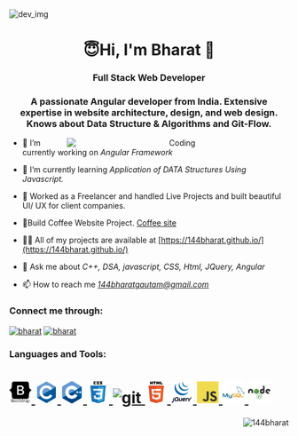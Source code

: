 <img align='center' src='https://camo.githubusercontent.com/d0179193dd9d1ded63f03b52c0334ac03417c7c73d6e6bb5c6fb3fa6cca736bd/68747470733a2f2f63646e2e6472696262626c652e636f6d2f75736572732f32343731312f73637265656e73686f74732f333838363030322f66616c636f6e5f70657273697374656e745f636f6e6e656374696f6e5f32782e676966' alt='dev_img' width='100%' height="400px" />
<h1 align="center"> 😇Hi, I'm Bharat 👋</h1>
<h3 align="center">Full Stack Web Developer</h3>
<h3 align="center">A passionate Angular developer from India. Extensive expertise in website architecture, design, and web design. Knows about Data Structure & Algorithms and Git-Flow.</h3>
<img align="right" alt="Coding" width="400" style="text-align:center" src="https://camo.githubusercontent.com/6a4048d3cd4d8700f657d0e224f5dcd08ada48b8f2747c656b1f44ed9dae8007/68747470733a2f2f6861636b2e636f64696e67626c6f636b732e636f6d2f5f6e7578742f696d672f6d61696e6769662e313634363032312e676966">








- 🔭 I’m currently working on *Angular Framework*

- 🌱 I’m currently learning *Application of DATA Structures Using Javascript.*

- 👯 Worked as a Freelancer and handled  Live Projects and built beautiful UI/ UX for client companies.

- 🤝Build Coffee Website Project. [Coffee site](https://coffeeapp144.netlify.app/)

- 👨‍💻 All of my projects are available at [https://144bharat.github.io/](https://144bharat.github.io/)

- 💬 Ask me about *C++, DSA, javascript, CSS, Html, JQuery, Angular*

- 📫 How to reach me *144bharatgautam@gmail.com*

<h3 align="left">Connect me through:</h3>
<p align="left">
<a href="https://linkedin.com/in/144bharat" target="blank"><img align="center" src="https://raw.githubusercontent.com/rahuldkjain/github-profile-readme-generator/master/src/images/icons/Social/linked-in-alt.svg" alt="bharat" height="30" width="40" /></a>
<a href="https://instagram.com/bharat_4264" target="blank"><img align="center" src="https://raw.githubusercontent.com/rahuldkjain/github-profile-readme-generator/master/src/images/icons/Social/instagram.svg" alt="bharat" height="30" width="40" /></a>
</p>

<h3 align="left">Languages and Tools:</h3>
<h1 align="left"> <a href="https://getbootstrap.com" target="_blank" rel="noreferrer"> <img src="https://raw.githubusercontent.com/devicons/devicon/master/icons/bootstrap/bootstrap-plain-wordmark.svg" alt="bootstrap" width="40" height="40"/> </a> <a href="https://www.cprogramming.com/" target="_blank" rel="noreferrer"> <img src="https://raw.githubusercontent.com/devicons/devicon/master/icons/c/c-original.svg" alt="c" width="40" height="40"/> </a> <a href="https://www.w3schools.com/cpp/" target="_blank" rel="noreferrer"> <img src="https://raw.githubusercontent.com/devicons/devicon/master/icons/cplusplus/cplusplus-original.svg" alt="cplusplus" width="40" height="40"/> </a> <a href="https://www.w3schools.com/css/" target="_blank" rel="noreferrer"> <img src="https://raw.githubusercontent.com/devicons/devicon/master/icons/css3/css3-original-wordmark.svg" alt="css3" width="40" height="40"/> </a> <a href="https://git-scm.com/" target="_blank" rel="noreferrer"> <img src="https://www.vectorlogo.zone/logos/git-scm/git-scm-icon.svg" alt="git" width="40" height="40"/> </a> <a href="https://www.w3.org/html/" target="_blank" rel="noreferrer"> <img src="https://raw.githubusercontent.com/devicons/devicon/master/icons/html5/html5-original-wordmark.svg" alt="html5" width="40" height="40"/> </a> <a href="https://jquery.com/" target="_blank" rel="noreferrer"> <img src="https://raw.githubusercontent.com/devicons/devicon/master/icons/jquery/jquery-original-wordmark.svg" alt="cplusplus" width="40" height="40"/> </a> <a href="https://developer.mozilla.org/en-US/docs/Web/JavaScript" target="_blank" rel="noreferrer"> <img src="https://raw.githubusercontent.com/devicons/devicon/master/icons/javascript/javascript-original.svg" alt="javascript" width="40" height="40"/> </a><a href="https://www.mysql.com/" target="_blank" rel="noreferrer"> <img src="https://raw.githubusercontent.com/devicons/devicon/master/icons/mysql/mysql-original-wordmark.svg" alt="mysql" width="40" height="40"/> </a> <a href="https://nodejs.org" target="_blank" rel="noreferrer"> <img src="https://raw.githubusercontent.com/devicons/devicon/master/icons/nodejs/nodejs-original-wordmark.svg" alt="nodejs" width="40" height="40"/> </a></h1>

<p><img align="right" src="https://github-readme-stats.vercel.app/api/top-langs?username=144bharat&show_icons=true&locale=en&layout=compact" alt="144bharat" /></p>
